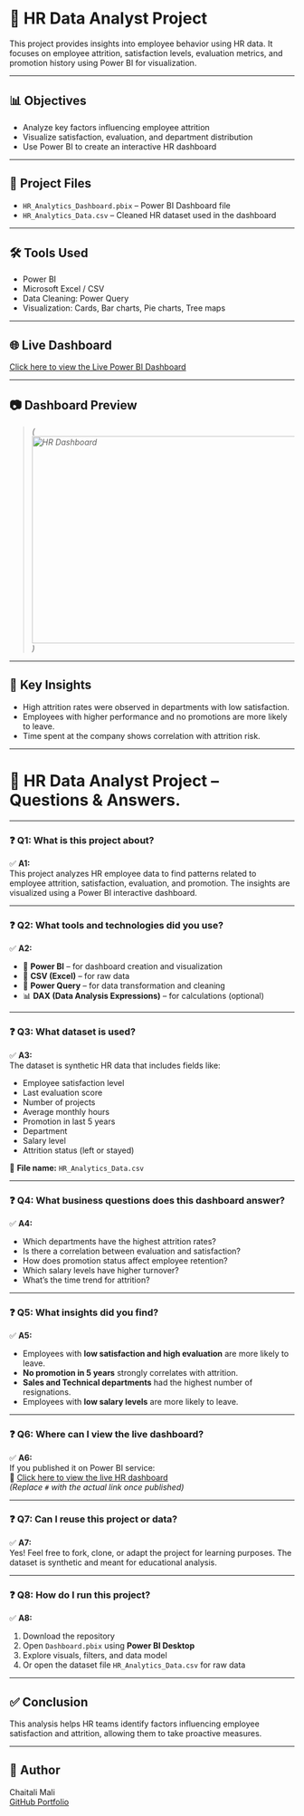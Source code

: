 # 💼 HR Data Analyst Project

This project provides insights into employee behavior using HR data. It focuses on employee attrition, satisfaction levels, evaluation metrics, and promotion history using Power BI for visualization.

---

## 📊 Objectives

- Analyze key factors influencing employee attrition
- Visualize satisfaction, evaluation, and department distribution
- Use Power BI to create an interactive HR dashboard

---

## 📁 Project Files

- `HR_Analytics_Dashboard.pbix` – Power BI Dashboard file
- `HR_Analytics_Data.csv` – Cleaned HR dataset used in the dashboard

---

## 🛠 Tools Used

- Power BI
- Microsoft Excel / CSV
- Data Cleaning: Power Query
- Visualization: Cards, Bar charts, Pie charts, Tree maps

---

## 🌐 Live Dashboard

[Click here to view the Live Power BI Dashboard](https://app.powerbi.com/view?r=XXXXXX)


---
## 📷 Dashboard Preview

> *(<img width="632" height="366" alt="HR Dashboard" src="https://github.com/user-attachments/assets/b59e6a36-98be-40ac-90ff-e58eee2d58c1" />)*

---
## 📌 Key Insights

- High attrition rates were observed in departments with low satisfaction.
- Employees with higher performance and no promotions are more likely to leave.
- Time spent at the company shows correlation with attrition risk.

---
# 📘 HR Data Analyst Project – Questions & Answers.

---

### ❓ Q1: What is this project about?

✅ **A1:**  
This project analyzes HR employee data to find patterns related to employee attrition, satisfaction, evaluation, and promotion. The insights are visualized using a Power BI interactive dashboard.

---

### ❓ Q2: What tools and technologies did you use?

✅ **A2:**

- 🧩 **Power BI** – for dashboard creation and visualization  
- 📄 **CSV (Excel)** – for raw data  
- 🧼 **Power Query** – for data transformation and cleaning  
- 📊 **DAX (Data Analysis Expressions)** – for calculations (optional)

---

### ❓ Q3: What dataset is used?

✅ **A3:**  
The dataset is synthetic HR data that includes fields like:

- Employee satisfaction level  
- Last evaluation score  
- Number of projects  
- Average monthly hours  
- Promotion in last 5 years  
- Department  
- Salary level  
- Attrition status (left or stayed)

📄 **File name:** `HR_Analytics_Data.csv`

---

### ❓ Q4: What business questions does this dashboard answer?

✅ **A4:**

- Which departments have the highest attrition rates?  
- Is there a correlation between evaluation and satisfaction?  
- How does promotion status affect employee retention?  
- Which salary levels have higher turnover?  
- What’s the time trend for attrition?

---

### ❓ Q5: What insights did you find?

✅ **A5:**

- Employees with **low satisfaction and high evaluation** are more likely to leave.  
- **No promotion in 5 years** strongly correlates with attrition.  
- **Sales and Technical departments** had the highest number of resignations.  
- Employees with **low salary levels** are more likely to leave.

---

### ❓ Q6: Where can I view the live dashboard?

✅ **A6:**  
If you published it on Power BI service:  
🔗 [Click here to view the live HR dashboard](#)  
*(Replace `#` with the actual link once published)*

---

### ❓ Q7: Can I reuse this project or data?

✅ **A7:**  
Yes! Feel free to fork, clone, or adapt the project for learning purposes. The dataset is synthetic and meant for educational analysis.

---

### ❓ Q8: How do I run this project?

✅ **A8:**

1. Download the repository  
2. Open `Dashboard.pbix` using **Power BI Desktop**  
3. Explore visuals, filters, and data model  
4. Or open the dataset file `HR_Analytics_Data.csv` for raw data

---


## ✅ Conclusion

This analysis helps HR teams identify factors influencing employee satisfaction and attrition, allowing them to take proactive measures.

---

## 🔗 Author

Chaitali Mali  
[GitHub Portfolio](https://github.com/Chaitali-mali)  
